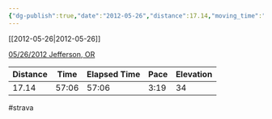 ```yaml
---
{"dg-publish":true,"date":"2012-05-26","distance":17.14,"moving_time":"57:06","elapsed_time":"57:06","pace":"3:19","total_elevation_gain":34,"url":"https://www.strava.com/activities/21278423","permalink":"/01-personal/strava/2012-05-26-05-26-2012-jefferson-or/","dgPassFrontmatter":true}
---
```



[[2012-05-26\|2012-05-26]]

[05/26/2012 Jefferson, OR](https://www.strava.com/activities/21278423)

| Distance | Time  | Elapsed Time | Pace | Elevation |
| -------- | ----- | ------------ | ---- | --------- |
| 17.14    | 57:06 | 57:06        | 3:19 | 34        |




#strava
